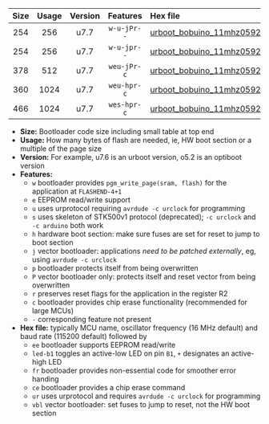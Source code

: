 |Size|Usage|Version|Features|Hex file|
|:-:|:-:|:-:|:-:|:--|
|254|256|u7.7|`w-u-jPr--`|[urboot_bobuino_11mhz0592_19200bps_led+b7_ur_vbl.hex](https://raw.githubusercontent.com/stefanrueger/urboot.hex/main/boards/bobuino/fcpu_11mhz0592/19200_bps/urboot_bobuino_11mhz0592_19200bps_led+b7_ur_vbl.hex)|
|254|256|u7.7|`w-u-jpr--`|[urboot_bobuino_11mhz0592_19200bps_led+b7_fr_ur_vbl.hex](https://raw.githubusercontent.com/stefanrueger/urboot.hex/main/boards/bobuino/fcpu_11mhz0592/19200_bps/urboot_bobuino_11mhz0592_19200bps_led+b7_fr_ur_vbl.hex)|
|378|512|u7.7|`weu-jPr-c`|[urboot_bobuino_11mhz0592_19200bps_ee_led+b7_fr_ce_ur_vbl.hex](https://raw.githubusercontent.com/stefanrueger/urboot.hex/main/boards/bobuino/fcpu_11mhz0592/19200_bps/urboot_bobuino_11mhz0592_19200bps_ee_led+b7_fr_ce_ur_vbl.hex)|
|360|1024|u7.7|`weu-hpr-c`|[urboot_bobuino_11mhz0592_19200bps_ee_led+b7_fr_ce_ur.hex](https://raw.githubusercontent.com/stefanrueger/urboot.hex/main/boards/bobuino/fcpu_11mhz0592/19200_bps/urboot_bobuino_11mhz0592_19200bps_ee_led+b7_fr_ce_ur.hex)|
|466|1024|u7.7|`wes-hpr-c`|[urboot_bobuino_11mhz0592_19200bps_ee_led+b7_fr_ce.hex](https://raw.githubusercontent.com/stefanrueger/urboot.hex/main/boards/bobuino/fcpu_11mhz0592/19200_bps/urboot_bobuino_11mhz0592_19200bps_ee_led+b7_fr_ce.hex)|

- **Size:** Bootloader code size including small table at top end
- **Usage:** How many bytes of flash are needed, ie, HW boot section or a multiple of the page size
- **Version:** For example, u7.6 is an urboot version, o5.2 is an optiboot version
- **Features:**
  + `w` bootloader provides `pgm_write_page(sram, flash)` for the application at `FLASHEND-4+1`
  + `e` EEPROM read/write support
  + `u` uses urprotocol requiring `avrdude -c urclock` for programming
  + `s` uses skeleton of STK500v1 protocol (deprecated); `-c urclock` and `-c arduino` both work
  + `h` hardware boot section: make sure fuses are set for reset to jump to boot section
  + `j` vector bootloader: applications *need to be patched externally*, eg, using `avrdude -c urclock`
  + `p` bootloader protects itself from being overwritten
  + `P` vector bootloader only: protects itself and reset vector from being overwritten
  + `r` preserves reset flags for the application in the register R2
  + `c` bootloader provides chip erase functionality (recommended for large MCUs)
  + `-` corresponding feature not present
- **Hex file:** typically MCU name, oscillator frequency (16 MHz default) and baud rate (115200 default) followed by
  + `ee` bootloader supports EEPROM read/write
  + `led-b1` toggles an active-low LED on pin `B1`, `+` designates an active-high LED
  + `fr` bootloader provides non-essential code for smoother error handing
  + `ce` bootloader provides a chip erase command
  + `ur` uses urprotocol and requires `avrdude -c urclock` for programming
  + `vbl` vector bootloader: set fuses to jump to reset, not the HW boot section
